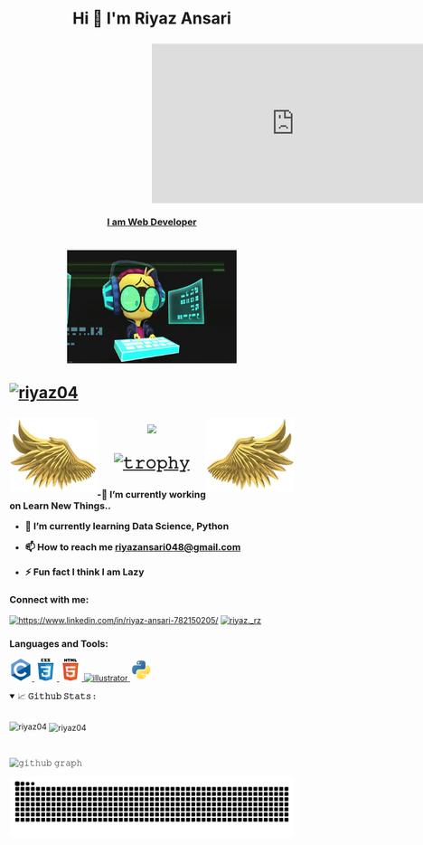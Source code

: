 
<!DOCTYPE html>
<html>
<body>
<p><h1 align="center"> Hi  👋  I'm Riyaz Ansari</p>
  <div style="width:100%;height:0;padding-bottom:56%;position:relative;"><iframe src="https://giphy.com/embed/bJ4TVNYNUympPgcpem" width="100%" height="100%" style="position:absolute" frameBorder="0" class="giphy-embed" allowFullScreen></iframe></div><a href="https://giphy.com/gifs/glitch-hacker-metaverse-bJ4TVNYNUympPgcpem">
</body>
</html>
</h1>
<h3 align="center">I am Web Developer</h3>   

<!DOCTYPE html>
<html>
<body>
<p><h1 align="center"> <img src="https://github.com/Riyaz04/Riyaz04/blob/main/giphy.gif" alt="Computer man" style="width:300px;height:200px;"></p>
</body>
</html>

<p align="left"> <img src="https://komarev.com/ghpvc/?username=riyaz04&label=Profile%20views&color=0e75b6&style=flat" alt="riyaz04" /> </p>


  <a>
    <img align="left" height="130" width="155" src=https://github.com/Riyaz04/Riyaz04/blob/4f5fa6ee6ce57af5570779a720864fcd0157b101/left%20wing.png>
    <img align="center" src="https://github-readme-streak-stats.herokuapp.com/?user=Riyaz04&theme=dark&hide_border=true"/>
    <img align="right" height="130" width="155" src=https://github.com/Riyaz04/Riyaz04/blob/4f5fa6ee6ce57af5570779a720864fcd0157b101/right%20wing.png>
  </a>
</p>

       
[![𝚝𝚛𝚘𝚙𝚑𝚢](https://github-profile-trophy.vercel.app/?username=Riyaz04&column=8&margin-w=15&margin-h=15&no-bg=true&no-frame=true&theme=juicyfresh)](https://github.com/Riyaz04)




<p><h3 
       
 -🔭 I’m currently working on **Learn New Things..**

- 🌱 I’m currently learning **Data Science, Python**

- 📫 How to reach me **riyazansari048@gmail.com**

- ⚡ Fun fact **I think I am Lazy**
       </p>

<h3 align="left">Connect with me:</h3>
<p align="left">
<a href="https://www.linkedin.com/in/riyaz-ansari-782150205/" target="blank"><img align="center" src="https://raw.githubusercontent.com/rahuldkjain/github-profile-readme-generator/master/src/images/icons/Social/linked-in-alt.svg" alt="https://www.linkedin.com/in/riyaz-ansari-782150205/" height="30" width="40" /></a>
<a href="https://instagram.com/riyaz._rz" target="blank"><img align="center" src="https://raw.githubusercontent.com/rahuldkjain/github-profile-readme-generator/master/src/images/icons/Social/instagram.svg" alt="riyaz._rz" height="30" width="40" /></a>
</p>

<h3 align="left">Languages and Tools:</h3>
<p align="left"> <a href="https://www.cprogramming.com/" target="_blank"> <img src="https://raw.githubusercontent.com/devicons/devicon/master/icons/c/c-original.svg" alt="c" width="40" height="40"/> </a> <a href="https://www.w3schools.com/css/" target="_blank"> <img src="https://raw.githubusercontent.com/devicons/devicon/master/icons/css3/css3-original-wordmark.svg" alt="css3" width="40" height="40"/> </a> <a href="https://www.w3.org/html/" target="_blank"> <img src="https://raw.githubusercontent.com/devicons/devicon/master/icons/html5/html5-original-wordmark.svg" alt="html5" width="40" height="40"/> </a> <a href="https://www.adobe.com/in/products/illustrator.html" target="_blank"> <img src="https://www.vectorlogo.zone/logos/adobe_illustrator/adobe_illustrator-icon.svg" alt="illustrator" width="40" height="40"/> </a> <a href="https://www.python.org" target="_blank"> <img src="https://raw.githubusercontent.com/devicons/devicon/master/icons/python/python-original.svg" alt="python" width="40" height="40"/> </a> </p>

<details open="">
<summary>
  <g-emoji class="g-emoji" alias="chart_with_upwards_trend" fallback-src="https://github.githubassets.com/images/icons/emoji/unicode/1f4c8.png">📈</g-emoji>
  <strong>𝙶𝚒𝚝𝚑𝚞𝚋 𝚂𝚝𝚊𝚝𝚜 : </strong>
</summary>
<br>

<p><img align="left" src="https://github-readme-stats.vercel.app/api/top-langs?username=riyaz04&show_icons=true&locale=en&layout=compact" alt="riyaz04" /></p>
<p>&nbsp;<img align="center" src="https://github-readme-stats.vercel.app/api?username=riyaz04&show_icons=true&locale=en" alt="riyaz04"/></p>

</p>
</details>
<br>

![𝚐𝚒𝚝𝚑𝚞𝚋 𝚐𝚛𝚊𝚙𝚑](https://activity-graph.herokuapp.com/graph?username=Riyaz04&theme=react-dark&hide_border=true&area=true)

<!-- Don't Run Contribution Graph(Generate Snake) Action on your default Branch-->
![𝙶𝚒𝚝𝚑𝚞𝚋 𝙲𝚘𝚗𝚝𝚛𝚒𝚋𝚞𝚝𝚒𝚘𝚗 𝙶𝚛𝚊𝚙𝚑](https://github.com/JayantGoel001/JayantGoel001/blob/main/github-contribution-grid-snake.svg)
<!-- Don't Run Contribution Graph(Generate Snake) Action on your default Branch -->
<br/>













